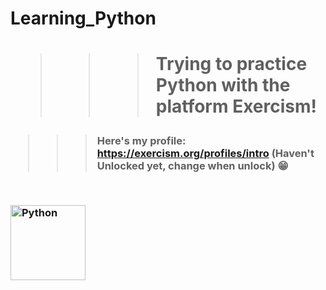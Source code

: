 # Learning_Python
<p><h1>
  
  >>> Trying to practice Python with the platform Exercism!
  
</h1>
</p><h3>
  
  >>> Here's my profile: https://exercism.org/profiles/intro (Haven't Unlocked yet, change when unlock) 😁

<br>

  <img src=
  "https://www.codedex.io/images/editor/python-logo.png"
    alt="Python" height="120"/>

</h3>

